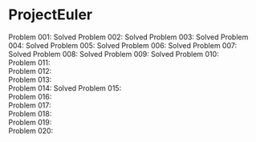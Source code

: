 # ProjectEuler

Problem 001:	Solved
Problem 002:	Solved
Problem 003:	Solved
Problem 004:	Solved
Problem 005:	Solved
Problem 006:	Solved
Problem 007:	Solved
Problem 008:	Solved
Problem 009:	Solved
Problem 010:	
Problem 011:	
Problem 012:	
Problem 013:	
Problem 014:	Solved
Problem 015:	
Problem 016:	
Problem 017:	
Problem 018:	
Problem 019:	
Problem 020:	